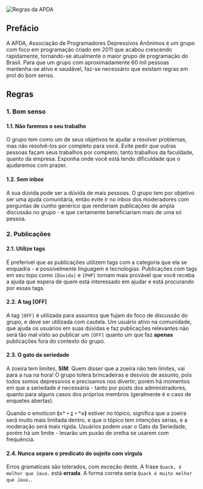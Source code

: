 ![Regras da APDA](https://i.imgur.com/cofS2EA.png)

## Prefácio

A APDA, Associação de Programadores Depressivos Anônimos é um grupo com foco em programação criado em 2011 que acabou crescendo rapidamente, tornando-se atualmente o maior grupo de programação do Brasil. Para que um grupo com aproximadamente 60 mil pessoas mantenha-se ativo e saudável, faz-se necessário que existam regras em prol do bom senso.

## Regras

### 1. Bom senso

#### 1.1. Não faremos o seu trabalho

O grupo tem como um de seus objetivos te ajudar a resolver problemas, mas não resolvê-los por completo para você. Evite pedir que outras pessoas façam seus trabalhos por completo; tanto trabalhos da faculdade, quanto da empresa. Exponha onde você está tendo dificuldade que o ajudaremos com prazer.

#### 1.2. Sem inbox

A sua dúvida pode ser a dúvida de mais pessoas. O grupo tem por objetivo ser uma ajuda comunitária, então evite ir no inbox dos moderadores com perguntas de cunho genérico que renderiam publicações de ampla discussão no grupo - e que certamente beneficiariam mais de uma só pessoa.

### 2. Publicações

#### 2.1. Utilize tags

É preferível que as publicações utilizem tags com a categoria que ela se enquadra - e possívelmente linguagem e tecnologias. Publicações com tags em seu topo como `[Dúvida]` e `[PHP]` tornam mais provável que você receba a ajuda que espera de quem está interessado em ajudar e está procurando por essas tags.

#### 2.2. A tag [OFF]

A tag `[OFF]` é utilizada para assuntos que fujam do foco de discussão do grupo, e deve ser utilizada com cautela. Um usuário ativo na comunidade, que ajuda os usuários em suas dúvidas e faz publicações relevantes não será tão mal visto ao publicar um `[OFF]` quanto um que faz **apenas** publicações fora do contexto do grupo.

#### 2.3. O gato da seriedade

A zoeira tem limites, **SIM**. Quem disser que a zoeira não tem limites, vai para a rua na hora! 
O grupo tolera brincadeiras e desvios de assunto, pois todos somos depressivos e precisamos nos divertir; porém há momentos em que a seriedade é necessária - tanto por posts dos administradores, quanto para alguns casos dos próprios membros (geralmente é o caso de enquetes abertas).

Quando o emoticon **(=^・ｪ・^=)** estiver no tópico, significa que a zoeira será muito mais limitada dentro, e que o tópico tem intenções sérias, e a moderação será mais rígida. Usuários podem usar o Gato da Seriedade, porém há um limite - levarão um puxão de orelha se usarem com frequência.

#### 2.4. Nunca separe o predicato do sujeito com vírgula

Erros gramaticais são tolerados, com exceção deste. A frase `Quack, é melhor que Java.` está **errada**. A forma correta seria `Quack é muito melhor que Java.`.
